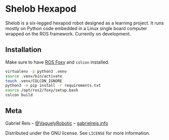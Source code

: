 # Shelob Hexapod

Shelob is a six-legged hexapod robot designed as a learning project. It runs mostly on Python code embedded in a Linux single board computer wrapped on the ROS framework. Currently on development.

## Installation

Make sure to have [ROS Foxy](rosdocs) and `colcon` installed.

```sh
virtualenv -p python3 .venv
source .venv/bin/activate
touch .venv/COLCON_IGNORE
python3 -m pip install -r requirements.txt
source /opt/ros2/foxy/setup.bash
colcon build
```

<!--
## Usage

A few motivating and useful examples of how your product can be used. Spice this up with code blocks and potentially more screenshots.

_For more examples and usage, please refer to the [Wiki][wiki]._

## Development setup

Describe how to install all development dependencies and how to run an automated test-suite of some kind. Potentially do this for multiple platforms.
-->

## Meta

Gabriel Reis – [@VaguelyRobotic](https://twitter.com/vaguelyrobotic) – [gabrielreis.info](gabrielreis.info)

Distributed under the GNU license. See `LICENSE` for more information.

<!-- Markdown link & img dfn's -->

[rosdocs]: https://docs.ros.org/en/foxy/Installation/Ubuntu-Development-Setup.html#install-development-tools-and-ros-tools
